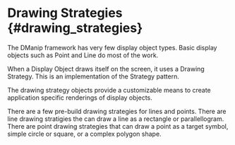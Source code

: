 # Drawing Strategies {#drawing_strategies}

The DManip framework has very few display object types. Basic display objects such as Point and Line do most of the work.

When a Display Object draws itself on the screen, it uses a Drawing Strategy. This is an implementation of the Strategy pattern. 

The drawing strategy objects provide a customizable means to create application specific renderings of display objects.

There are a few pre-build drawing strategies for lines and points. There are line drawing stratigies the can draw a line as a rectangle or parallellogram. There are point drawing strategies that can draw a point as a target symbol, simple circle or square, or a complex polygon shape.